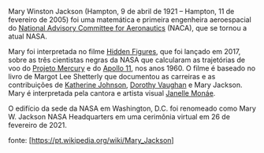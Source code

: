 Mary Winston Jackson (Hampton, 9 de abril de 1921 – Hampton, 11 de fevereiro de 2005) foi uma matemática e primeira engenheira aeroespacial do [National Advisory Committee for Aeronautics](https://pt.wikipedia.org/wiki/National_Advisory_Committee_for_Aeronautics) (NACA), que se tornou a atual NASA.

Mary foi interpretada no filme [Hidden Figures](https://pt.wikipedia.org/wiki/Hidden_Figures), que foi lançado em 2017, sobre as três cientistas negras da NASA que calcularam as trajetórias de voo do [Projeto Mercury](https://pt.wikipedia.org/wiki/Projeto_Mercury) e do [Apollo 11](https://pt.wikipedia.org/wiki/Apollo_11), nos anos 1960. O filme é baseado no livro de Margot Lee Shetterly que documentou as carreiras e as contribuições de [Katherine Johnson](https://pt.wikipedia.org/wiki/Katherine_Johnson), [Dorothy Vaughan](https://pt.wikipedia.org/wiki/Dorothy_Vaughan) e Mary Jackson. Mary é interpretada pela cantora e artista visual [Janelle Monáe](https://pt.wikipedia.org/wiki/Janelle_Mon%C3%A1e).

O edifício da sede da NASA em Washington, D.C. foi renomeado como Mary W. Jackson NASA Headquarters em uma cerimônia virtual em 26 de fevereiro de 2021.

fonte: [https://pt.wikipedia.org/wiki/Mary_Jackson]